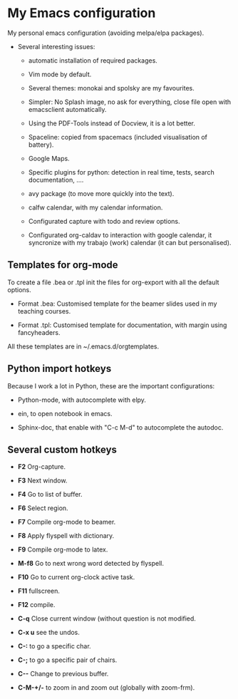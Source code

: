 # My Emacs configuration

My personal emacs configuration (avoiding melpa/elpa packages).

- Several interesting issues:

	- automatic installation of required packages.

	- Vim mode by default.

	- Several themes: monokai and spolsky are my favourites.

	- Simpler: No Splash image, no ask for everything, close file open with emacsclient
    automatically.

	- Using the PDF-Tools instead of Docview, it is a lot better.

	- Spaceline: copied from spacemacs (included visualisation of battery).
	
	- Google Maps.
	
	- Specific plugins for python: detection in real time, tests, search documentation, .... 
	
	- avy package (to move more quickly into the text).
	
	- calfw calendar, with my calendar information.
	
	- Configurated capture with todo and review options.
	
	- Configurated org-caldav to interaction with google calendar, it syncronize with my trabajo (work)
	  calendar (it can but personalised).
	  
	
## Templates for org-mode ##

To create a file .bea or .tpl init the files for org-export with all the default options.

- Format .bea: Customised template for the beamer slides used in my teaching courses. 

- Format .tpl: Customised template for documentation, with margin using fancyheaders. 

All these templates are in ~/.emacs.d/orgtemplates.

## Python import hotkeys ##

Because I work a lot in Python, these are the important configurations:

- Python-mode, with autocomplete with elpy. 

- ein, to open notebook in emacs.

- Sphinx-doc, that enable with "C-c M-d" to autocomplete the autodoc.

## Several custom hotkeys ##

- **F2** Org-capture.
- **F3** Next window.
- **F4** Go to list of buffer.
- **F6** Select region.
- **F7** Compile org-mode to beamer.
- **F8** Apply flyspell with dictionary.
- **F9** Compile org-mode to latex.
- **M-f8** Go to next wrong word detected by flyspell.
- **F10** Go to current org-clock active task.
- **F11** fullscreen.
- **F12** compile. 
- **C-q** Close current window (without question is not modified.
- **C-x u** see the undos.
- **C-:** to go a specific char.
- **C-;** to go a specific pair of chairs.
- **C--** Change to previous buffer.

- **C-M-+/-** to zoom in and zoom out (globally with zoom-frm).
